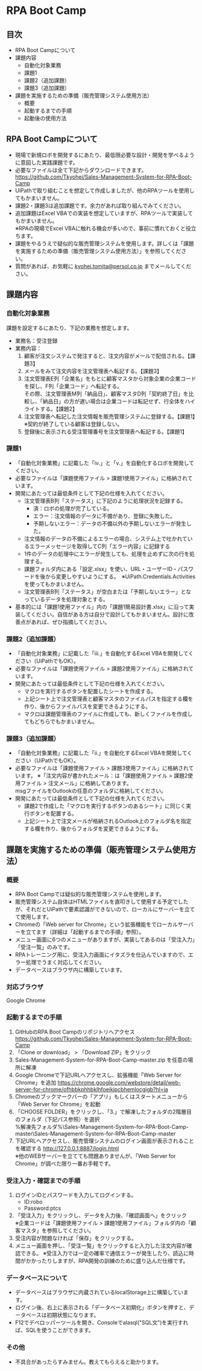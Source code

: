 # RPA Boot Camp
## 目次
 * RPA Boot Campについて
 * 課題内容
   * 自動化対象業務
   * 課題1
   * 課題2（追加課題）
   * 課題3（追加課題）
 * 課題を実施するための準備（販売管理システム使用方法）
   * 概要
   * 起動するまでの手順
   * 起動後の使用方法
  
## RPA Boot Campについて
* 現場で新規ロボを開発するにあたり、最低限必要な設計・開発を学べるように意図した実践課題です。  
* 必要なファイルは全て下記からダウンロードできます。  
  https://github.com/Tkyohei/Sales-Management-System-for-RPA-Boot-Camp
* UiPathで取り組むことを想定して作成しましたが、他のRPAツールを使用してもかまいません。  
* 課題2・課題3は追加課題です。余力があれば取り組んでみてください。
* 追加課題はExcel VBAでの実装を想定していますが、RPAツールで実装してもかまいません。  
  ※RPAの現場でExcel VBAに触れる機会が多いので、事前に慣れておくと役立ちます。
* 課題をやるうえで疑似的な販売管理システムを使用します。詳しくは「課題を実施するための準備（販売管理システム使用方法）」を参照してください。
* 質問があれば、お気軽に kyohei.tomita@persol.co.jp までメールしてください。

## 課題内容
### 自動化対象業務
課題を設定するにあたり、下記の業務を想定します。
* 業務名：受注登録
* 業務内容：
  1. 顧客が注文システムで発注すると、注文内容がメールで配信される。【課題3】
  2. メールをみて注文内容を注文管理表へ転記する。【課題3】
  3. 注文管理表E列「企業名」をもとに顧客マスタから対象企業の企業コードを探し、F列「企業コード」へ転記する。  
     その際、注文管理表M列「納品日」、顧客マスタD列「契約終了日」を比較し、「納品日」の方が遅い場合は企業コードは転記せず、行全体をハイライトする。【課題2】
  4. 注文管理表へ転記した注文情報を販売管理システムに登録する。【課題1】　※契約が終了している顧客は登録しない。
  5. 登録後に表示される受注管理番号を注文管理表へ転記する。【課題1】

### 課題1
* 「自動化対象業務」に記載した「ⅳ.」と「ⅴ.」を自動化するロボを開発してください。  
* 必要なファイルは「課題使用ファイル > 課題1使用ファイル」に格納されています。
* 開発にあたっては最低条件として下記の仕様を入れてください。  
    * 注文管理表B列「ステータス」に下記のように処理状況を記録する。
        * 済：ロボの処理が完了している。
        * エラー：注文情報のデータに不備があり、登録に失敗した。
        * 予期しないエラー：データの不備以外の予期しないエラーが発生した。
    * 注文情報のデータの不備によるエラーの場合、システム上で吐かれているエラーメッセージを取得してC列「エラー内容」に記録する
    * 1件のデータの処理中にエラーが発生しても、処理を止めずに次の行を処理する。
    * 課題フォルダ内にある「設定.xlsx」を使い、URL・ユーザーID・パスワードを後から変更しやすいようにする。　※UiPath.Credentials.Activitiesを使ってもかまいません。
    * 注文管理表B列「ステータス」が空白または「予期しないエラー」となっているデータを処理対象とする。
* 基本的には「課題1使用ファイル」内の「課題1簡易設計書.xlsx」に沿って実装してください。自信がある方は自分で設計してもかまいません。設計に改善点があれば、ぜひ指摘してください。
 
### 課題2（追加課題）
* 「自動化対象業務」に記載した「ⅲ.」を自動化するExcel VBAを開発してください（UiPathでもOK）。  
* 必要なファイルは「課題使用ファイル > 課題2使用ファイル」に格納されています。  
* 開発にあたっては最低条件として下記の仕様を入れてください。 
    * マクロを実行するボタンを配置したシートを作成する。
    * 上記シート上で注文管理表と顧客マスタのファイルパスを指定する欄を作り、後からファイルパスを変更できるようにする。
    * マクロは課題管理表のファイルに作成しても、新しくファイルを作成してもどちらでもかまいません。

### 課題3（追加課題）
* 「自動化対象業務」に記載した「ⅱ.」を自動化するExcel VBAを開発してください（UiPathでもOK）。  
* 必要なファイルは「課題使用ファイル > 課題3使用ファイル」に格納されています。
  ※「注文内容が書かれたメール：は「課題使用ファイル > 課題2使用ファイル > 注文メール」に格納してあります。  
    msgファイルをOutlookの任意のフォルダに格納してください。
* 開発にあたっては最低条件として下記の仕様を入れてください。 
    * 課題2で作成した「マクロを実行するボタンのあるシート」に同じく実行ボタンを配置する。
    * 上記シート上で注文メールが格納されるOutlook上のフォルダ名を指定する欄を作り、後からフォルダを変更できるようにする。

## 課題を実施するための準備（販売管理システム使用方法）
### 概要  
* RPA Boot Campでは疑似的な販売管理システムを使用します。  
* 販売管理システム自体はHTMLファイルを直叩きして使用する予定でしたが、それだとUiPathで要素認識ができないので、ローカルにサーバーを立てて使用します。
* Chromeの「Web server for Chrome」という拡張機能をでローカルサーバーを立てます（詳細は「起動するまでの手順」参照）。
* メニュー画面に6つのメニューがありますが、実装してあるのは「受注入力」「受注一覧」のみです。
* RPAトレーニング用に、受注入力画面にイタズラを仕込んでいますので、エラー処理でうまく対応してください。
* データベースはブラウザ内に構築しています。

### 対応ブラウザ
Google Chrome

### 起動するまでの手順
1. GitHubのRPA Boot Campのリポジトリへアクセス  
    https://github.com/Tkyohei/Sales-Management-System-for-RPA-Boot-Camp  
2. 「Clone or download」 > 「Download ZIP」をクリック
3. Sales-Management-System-for-RPA-Boot-Camp-master.zip を任意の場所に解凍
4. Google Chromeで下記URLへアクセスし、拡張機能「Web Server for Chrome」を追加
    https://chrome.google.com/webstore/detail/web-server-for-chrome/ofhbbkphhbklhfoeikjpcbhemlocgigb?hl=ja  
5. Chromeのブックマークバーの「アプリ」もしくはスタートメニューから「Web Server for Chrome」を起動
6. 「CHOOSE FOLDER」をクリックし、「3.」で解凍したフォルダの2階層目のフォルダ（下記パス参照）を選択  
    %解凍先フォルダ%\Sales-Management-System-for-RPA-Boot-Camp-master\Sales-Management-System-for-RPA-Boot-Camp-master  
7. 下記URLへアクセスし、販売管理システムのログイン画面が表示されることを確認する
    http://127.0.0.1:8887/login.html  
※他のWEBサーバーを立てても問題ありませんが、「Web Server for Chrome」が調べた限り一番お手軽です。  

### 受注入力・確認までの手順
1. ログインIDとパスワードを入力してログインする。
    * ID:robo  
    * Password:ptcs  
2. 「受注入力」をクリックし、データを入力後、「確認画面へ」をクリック  
    ※企業コードは「課題使用ファイル > 課題1使用ファイル」フォルダ内の「顧客マスタ」を参照してください。  
3. 受注内容が問題なければ「保存」をクリックする。
4. メニュー画面を押し、「受注一覧」をクリックすると入力した注文内容が確認できる。
※受注入力では一定の確率で通信エラーが発生したり、読込に時間がかかったりしますが、RPA開発の訓練のために盛り込んだ仕様です。

### データベースについて
  * データベースはブラウザに内蔵されているlocalStorage上に構築しています。
  * ログイン後、右上に表示される「データベース初期化」ボタンを押すと、データベースは初期状態になります。
  * F12でデベロッパーツールを開き、Consoleでalasql("SQL文")を実行すれば、SQLを使うことができます。

### その他
* 不具合があったらすみません。教えてもらえると助かります。
